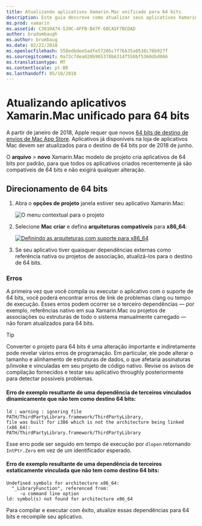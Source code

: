 ```yaml
---
title: Atualizando aplicativos Xamarin.Mac unificado para 64 bits
description: Este guia descreve como atualizar seus aplicativos Xamarin.Mac ao destino de 64 bits
ms.prod: xamarin
ms.assetid: C3810A74-539C-4FFB-B47F-68CA5F7BCDAD
author: bradumbaugh
ms.author: brumbaug
ms.date: 02/22/2018
ms.openlocfilehash: 558edbdee5adfe57205c7f76b35a0538c78b927f
ms.sourcegitcommit: 0a72c7dea020b965378b6314f558bf5360dbd066
ms.translationtype: MT
ms.contentlocale: pt-BR
ms.lasthandoff: 05/10/2018
---
```

# <a name="updating-xamarinmac-unified-applications-to-64-bit"></a>Atualizando aplicativos Xamarin.Mac unificado para 64 bits

A partir de janeiro de 2018, Apple requer que novos [64 bits de destino de envios de Mac App Store](https://developer.apple.com/news/?id=06282017a). Aplicativos já disponíveis na loja de aplicativos Mac devem ser atualizados para o destino de 64 bits por de 2018 de junho.

O **arquivo** > **novo** Xamarin.Mac modelo de projeto cria aplicativos de 64 bits por padrão, para que todos os aplicativos criados recentemente já são compatíveis de 64 bits e não exigirá qualquer alteração.

## <a name="targeting-64-bit"></a>Direcionamento de 64 bits

1. Abra o **opções de projeto** janela estiver seu aplicativo Xamarin.Mac:

   ![O menu contextual para o projeto](mac-64-bit-images/1-contextual_menu-vsmac.png "o menu contextual do projeto")

2. Selecione **Mac criar** e defina **arquiteturas compatíveis** para **x86\_64**:

   [![Definindo as arquiteturas com suporte para x86_64](mac-64-bit-images/2-project_options-vsmac.png "definindo as arquiteturas com suporte para x86_64")](mac-64-bit-images/2-project_options-vsmac-large.png#lightbox)

3. Se seu aplicativo tiver quaisquer dependências externas como referência nativa ou projetos de associação, atualizá-los para o destino de 64 bits.

### <a name="errors"></a>Erros

A primeira vez que você compila ou executar o aplicativo com o suporte de 64 bits, você poderá encontrar erros de link de problemas clang ou tempo de execução. Esses erros podem ocorrer se o terceiro dependências — por exemplo, referências nativo em sua Xamarin.Mac ou projetos de associações ou estruturas de todo o sistema manualmente carregado — não foram atualizados para 64 bits.

> [!TIP]
> Converter o projeto para 64 bits é uma alteração importante e indiretamente pode revelar vários erros de programação. Em particular, ele pode alterar o tamanho e alinhamento de estruturas de dados, o que afetaria assinaturas p/invoke e vinculadas em seu projeto de código nativo. Revise os avisos de compilação fornecidos e testar seu aplicativo throughly posteriormente para detectar possíveis problemas.

#### <a name="example-error-resulting-from-a-dynamically-linked-third-party-dependency-that-does-not-target-64-bit"></a>Erro de exemplo resultante de uma dependência de terceiros vinculados dinamicamente que não tem como destino 64 bits:

```console
ld : warning : ignoring file PATH/ThirdPartyLibrary.framework/ThirdPartyLibrary, 
file was built for i386 which is not the architecture being linked (x86_64): 
PATH/ThirdPartyLibrary.framework/ThirdPartyLibrary 
```

Esse erro pode ser seguido em tempo de execução por `dlopen` retornando `IntPtr.Zero` em vez de um identificador esperado.

#### <a name="example-error-resulting-from-a-statically-linked-third-party-dependency-that-does-not-target-64-bit"></a>Erro de exemplo resultante de uma dependência de terceiros estaticamente vinculada que não tem como destino 64 bits:

```console
Undefined symbols for architecture x86_64:
  "_LibraryFunction", referenced from:
     -u command line option
ld: symbol(s) not found for architecture x86_64 
```

Para compilar e executar com êxito, atualize essas dependências para 64 bits e recompile seu aplicativo.


